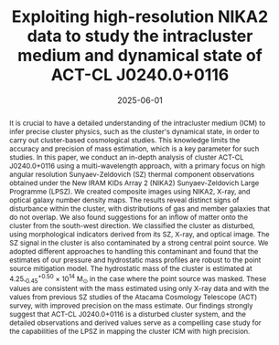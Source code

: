 ---
title: "Exploiting high-resolution NIKA2 data to study the intracluster medium and dynamical state of ACT-CL J0240.0+0116"
collection: "publications"
category: "co_papers"
permalink: /publications/2025A&A698A2P
link: https://ui.adsabs.harvard.edu/abs/2025A&A...698A...2P/abstract
date: 2025-06-01
venue: "Astronomy and Astrophysics"
citation: "Lagache, G., Xiao, M., Beelen, A., et al. (2025), arXiv e-prints, arXiv:2506.15322."
abstract: "It is crucial to have a detailed understanding of the intracluster medium (ICM) to infer precise cluster physics, such as the cluster's dynamical state, in order to carry out cluster-based cosmological studies. This knowledge limits the accuracy and precision of mass estimation, which is a key parameter for such studies. In this paper, we conduct an in-depth analysis of cluster ACT-CL J0240.0+0116 using a multi-wavelength approach, with a primary focus on high angular resolution Sunyaev-Zeldovich (SZ) thermal component observations obtained under the New IRAM KIDs Array 2 (NIKA2) Sunyaev-Zeldovich Large Programme (LPSZ). We created composite images using NIKA2, X-ray, and optical galaxy number density maps. The results reveal distinct signs of disturbance within the cluster, with distributions of gas and member galaxies that do not overlap. We also found suggestions for an inflow of matter onto the cluster from the south-west direction. We classified the cluster as disturbed, using morphological indicators derived from its SZ, X-ray, and optical image. The SZ signal in the cluster is also contaminated by a strong central point source. We adopted different approaches to handling this contaminant and found that the estimates of our pressure and hydrostatic mass profiles are robust to the point source mitigation model. The hydrostatic mass of the cluster is estimated at 4.25<SUB>‑0.45</SUB><SUP>+0.50</SUP> × 10<SUP>14</SUP> M<SUB>⊙</SUB> in the case where the point source was masked. These values are consistent with the mass estimated using only X-ray data and with the values from previous SZ studies of the Atacama Cosmology Telescope (ACT) survey, with improved precision on the mass estimate. Our findings strongly suggest that ACT-CL J0240.0+0116 is a disturbed cluster system, and the detailed observations and derived values serve as a compelling case study for the capabilities of the LPSZ in mapping the cluster ICM with high precision."
---
